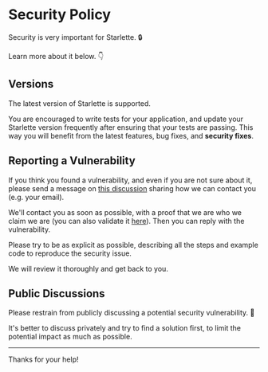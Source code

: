 # Security Policy

Security is very important for Starlette. 🔒

Learn more about it below. 👇

## Versions

The latest version of Starlette is supported.

You are encouraged to write tests for your application, and update your Starlette version frequently after ensuring that your tests are passing.
This way you will benefit from the latest features, bug fixes, and **security fixes**.

## Reporting a Vulnerability

If you think you found a vulnerability, and even if you are not sure about it, please send a message on
[this discussion](https://github.com/encode/starlette/discussions/1861) sharing how we can contact you (e.g. your email).

We'll contact you as soon as possible, with a proof that we are who we claim we are (you can also validate it 
[here](https://github.com/orgs/encode/teams/operations)). Then you can reply with the vulnerability.

Please try to be as explicit as possible, describing all the steps and example code to reproduce the security issue.

We will review it thoroughly and get back to you.

## Public Discussions

Please restrain from publicly discussing a potential security vulnerability. 🙊

It's better to discuss privately and try to find a solution first, to limit the potential impact as much as possible.

---

Thanks for your help!
